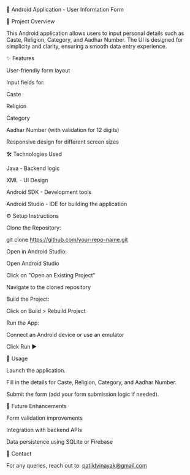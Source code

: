 📱 Android Application - User Information Form

🚀 Project Overview

This Android application allows users to input personal details such as Caste, Religion, Category, and Aadhar Number. The UI is designed for simplicity and clarity, ensuring a smooth data entry experience.

✨ Features

User-friendly form layout

Input fields for:

Caste

Religion

Category

Aadhar Number (with validation for 12 digits)

Responsive design for different screen sizes

🛠️ Technologies Used

Java - Backend logic

XML - UI Design

Android SDK - Development tools

Android Studio - IDE for building the application

⚙️ Setup Instructions

Clone the Repository:

git clone https://github.com/your-repo-name.git

Open in Android Studio:

Open Android Studio

Click on "Open an Existing Project"

Navigate to the cloned repository

Build the Project:

Click on Build > Rebuild Project

Run the App:

Connect an Android device or use an emulator

Click Run ▶️

📝 Usage

Launch the application.

Fill in the details for Caste, Religion, Category, and Aadhar Number.

Submit the form (add your form submission logic if needed).

🚩 Future Enhancements

Form validation improvements

Integration with backend APIs

Data persistence using SQLite or Firebase

📧 Contact

For any queries, reach out to: patildvinayak@gmail.com
